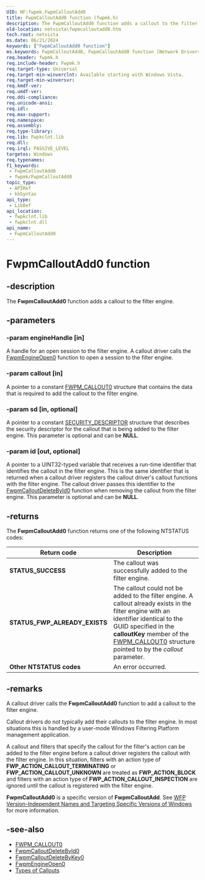```yaml
---
UID: NF:fwpmk.FwpmCalloutAdd0
title: FwpmCalloutAdd0 function (fwpmk.h)
description: The FwpmCalloutAdd0 function adds a callout to the filter engine.Note  FwpmCalloutAdd0 is a specific version of FwpmCalloutAdd.
old-location: netvista\fwpmcalloutadd0.htm
tech.root: netvista
ms.date: 06/21/2024
keywords: ["FwpmCalloutAdd0 function"]
ms.keywords: FwpmCalloutAdd0, FwpmCalloutAdd0 function [Network Drivers Starting with Windows Vista], fwpmk/FwpmCalloutAdd0, netvista.fwpmcalloutadd0, wfp_ref_2_funct_2_fwpm_b1548682-4f29-467f-916d-fa434260b0ae.xml
req.header: fwpmk.h
req.include-header: Fwpmk.h
req.target-type: Universal
req.target-min-winverclnt: Available starting with Windows Vista.
req.target-min-winversvr: 
req.kmdf-ver: 
req.umdf-ver: 
req.ddi-compliance: 
req.unicode-ansi: 
req.idl: 
req.max-support: 
req.namespace: 
req.assembly: 
req.type-library: 
req.lib: Fwpkclnt.lib
req.dll: 
req.irql: PASSIVE_LEVEL
targetos: Windows
req.typenames: 
f1_keywords:
 - FwpmCalloutAdd0
 - fwpmk/FwpmCalloutAdd0
topic_type:
 - APIRef
 - kbSyntax
api_type:
 - LibDef
api_location:
 - fwpkclnt.lib
 - fwpkclnt.dll
api_name:
 - FwpmCalloutAdd0
---
```


# FwpmCalloutAdd0 function

## -description

The **FwpmCalloutAdd0** function adds a callout to the filter engine.

## -parameters

### -param engineHandle [in]

A handle for an open session to the filter engine. A callout driver calls the [FwpmEngineOpen0](/windows-hardware/drivers/ddi/fwpmk/nf-fwpmk-fwpmengineopen0) function to open a session to the filter engine.

### -param callout [in]

A pointer to a constant [FWPM_CALLOUT0](/previous-versions/windows/hardware/drivers/ff550076(v=vs.85)) structure that contains the data that is required to add the callout to the filter engine.

### -param sd [in, optional]

A pointer to a constant [SECURITY_DESCRIPTOR](/windows-hardware/drivers/ddi/ntifs/ns-ntifs-_security_descriptor) structure that describes the security descriptor for the callout that is being added to the filter engine. This parameter is optional and can be **NULL**.

### -param id [out, optional]

A pointer to a UINT32-typed variable that receives a run-time identifier that identifies the callout in the filter engine. This is the same identifier that is returned when a callout driver registers the callout driver's callout functions with the filter engine. The callout driver passes this identifier to the [FwpmCalloutDeleteById0](/windows-hardware/drivers/ddi/fwpmk/nf-fwpmk-fwpmcalloutdeletebyid0) function when removing the callout from the filter engine. This parameter is optional and can be **NULL**.

## -returns

The **FwpmCalloutAdd0** function returns one of the following NTSTATUS codes:

| Return code | Description |
| --- | --- |
| **STATUS_SUCCESS** | The callout was successfully added to the filter engine. |
| **STATUS_FWP_ALREADY_EXISTS** | The callout could not be added to the filter engine. A callout already exists in the filter engine with an identifier identical to the GUID specified in the **calloutKey** member of the [FWPM_CALLOUT0](/previous-versions/windows/hardware/drivers/ff550076(v=vs.85)) structure pointed to by the *callout* parameter. |
| **Other NTSTATUS codes** | An error occurred. |

## -remarks

A callout driver calls the **FwpmCalloutAdd0** function to add a callout to the filter engine.

Callout drivers do not typically add their callouts to the filter engine. In most situations this is handled by a user-mode Windows Filtering Platform management application.

A callout and filters that specify the callout for the filter's action can be added to the filter engine before a callout driver registers the callout with the filter engine. In this situation, filters with an action type of **FWP_ACTION_CALLOUT_TERMINATING** or **FWP_ACTION_CALLOUT_UNKNOWN** are treated as **FWP_ACTION_BLOCK** and filters with an action type of **FWP_ACTION_CALLOUT_INSPECTION** are ignored until the callout is registered with the filter engine.

**FwpmCalloutAdd0** is a specific version of **FwpmCalloutAdd**. See [WFP Version-Independent Names and Targeting Specific Versions of Windows](/windows/desktop/FWP/wfp-version-independent-names-and-targeting-specific-versions-of-windows) for more information.

## -see-also

- [FWPM_CALLOUT0](/previous-versions/windows/hardware/drivers/ff550076(v=vs.85))
- [FwpmCalloutDeleteById0](/windows-hardware/drivers/ddi/fwpmk/nf-fwpmk-fwpmcalloutdeletebyid0)
- [FwpmCalloutDeleteByKey0](/windows-hardware/drivers/ddi/fwpmk/nf-fwpmk-fwpmcalloutdeletebykey0)
- [FwpmEngineOpen0](/windows-hardware/drivers/ddi/fwpmk/nf-fwpmk-fwpmengineopen0)
- [Types of Callouts](/windows-hardware/drivers/network/types-of-callouts)
